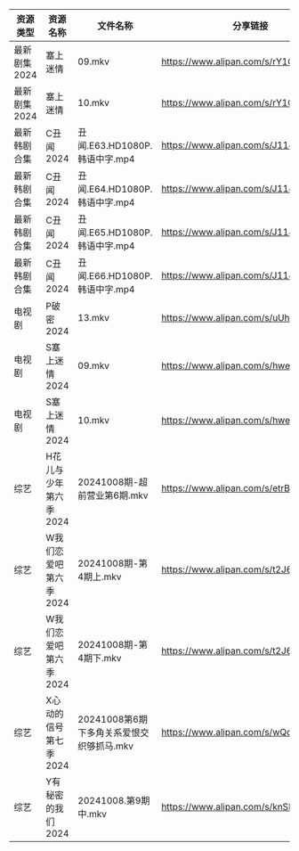 | 资源类型     | 资源名称          | 文件名称                        | 分享链接                                 | 更新时间                |
| -------- | ------------- | --------------------------- | ------------------------------------ | ------------------- |
| 最新剧集2024 | 塞上迷情          | 09.mkv                      | https://www.alipan.com/s/rY1C4PCQRau | 2024-10-08 14:10:46 |
| 最新剧集2024 | 塞上迷情          | 10.mkv                      | https://www.alipan.com/s/rY1C4PCQRau | 2024-10-08 14:10:45 |
| 最新韩剧合集   | C丑闻2024       | 丑闻.E63.HD1080P.韩语中字.mp4     | https://www.alipan.com/s/J114XwZcFVg | 2024-10-08 12:09:54 |
| 最新韩剧合集   | C丑闻2024       | 丑闻.E64.HD1080P.韩语中字.mp4     | https://www.alipan.com/s/J114XwZcFVg | 2024-10-08 12:09:54 |
| 最新韩剧合集   | C丑闻2024       | 丑闻.E65.HD1080P.韩语中字.mp4     | https://www.alipan.com/s/J114XwZcFVg | 2024-10-08 12:09:54 |
| 最新韩剧合集   | C丑闻2024       | 丑闻.E66.HD1080P.韩语中字.mp4     | https://www.alipan.com/s/J114XwZcFVg | 2024-10-08 12:09:53 |
| 电视剧      | P破密2024       | 13.mkv                      | https://www.alipan.com/s/uUhL514p4K1 | 2024-10-08 00:06:18 |
| 电视剧      | S塞上迷情2024     | 09.mkv                      | https://www.alipan.com/s/hweF2uo2WDH | 2024-10-08 14:06:47 |
| 电视剧      | S塞上迷情2024     | 10.mkv                      | https://www.alipan.com/s/hweF2uo2WDH | 2024-10-08 14:06:46 |
| 综艺       | H花儿与少年第六季2024 | 20241008期-超前营业第6期.mkv       | https://www.alipan.com/s/etrBePtYsJ7 | 2024-10-08 14:07:59 |
| 综艺       | W我们恋爱吧第六季2024 | 20241008期-第4期上.mkv          | https://www.alipan.com/s/t2J6m3nj1EP | 2024-10-08 14:09:23 |
| 综艺       | W我们恋爱吧第六季2024 | 20241008期-第4期下.mkv          | https://www.alipan.com/s/t2J6m3nj1EP | 2024-10-08 14:09:23 |
| 综艺       | X心动的信号第七季2024 | 20241008第6期下多角关系爱恨交织够抓马.mkv | https://www.alipan.com/s/wQqfQxMS8Sx | 2024-10-08 14:09:40 |
| 综艺       | Y有秘密的我们2024   | 20241008.第9期中.mkv           | https://www.alipan.com/s/knSE43DBBa6 | 2024-10-08 14:09:45 |
